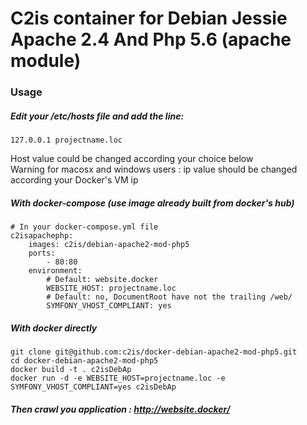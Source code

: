 # C2is container for Debian Jessie Apache 2.4 And Php 5.6 (apache module)

### Usage 

##### Edit your /etc/hosts file and add the line:
```
127.0.0.1 projectname.loc
```
Host value could be changed according your choice below  
Warning for macosx and windows users : ip value should be changed according your Docker's VM ip

##### With docker-compose (use image already built from docker's hub)
```
# In your docker-compose.yml file
c2isapachephp:
    images: c2is/debian-apache2-mod-php5
    ports:
        - 80:80
    environment:
        # Default: website.docker
        WEBSITE_HOST: projectname.loc
        # Default: no, DocumentRoot have not the trailing /web/
        SYMFONY_VHOST_COMPLIANT: yes
```

##### With docker directly
```
git clone git@github.com:c2is/docker-debian-apache2-mod-php5.git
cd docker-debian-apache2-mod-php5
docker build -t . c2isDebAp
docker run -d -e WEBSITE_HOST=projectname.loc -e SYMFONY_VHOST_COMPLIANT=yes c2isDebAp
```

##### Then crawl you application : http://website.docker/